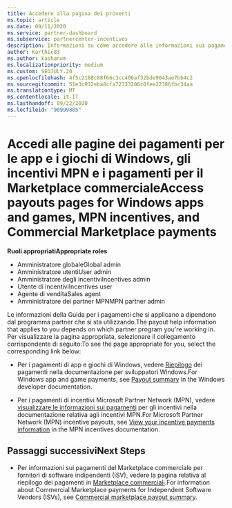 ```yaml
---
title: Accedere alla pagina dei proventi
ms.topic: article
ms.date: 09/11/2020
ms.service: partner-dashboard
ms.subservice: partnercenter-incentives
description: Informazioni su come accedere alle informazioni sui pagamenti per le app e i giochi di Windows, gli incentivi MPN e i pagamenti di Marketplace commerciali per fornitori di software indipendenti.
author: Karthic83
ms.author: kashanum
ms.localizationpriority: medium
ms.custom: SEOJULY.20
ms.openlocfilehash: 4f5c2188c88f66c3cc406af32bde9043ae7bb4c2
ms.sourcegitcommit: 51e3c912eba8cfa72733206c0fee22386fbc34aa
ms.translationtype: MT
ms.contentlocale: it-IT
ms.lasthandoff: 09/22/2020
ms.locfileid: "90999885"
---
```

# <a name="access-payouts-pages-for-windows-apps-and-games-mpn-incentives-and-commercial-marketplace-payments"></a><span data-ttu-id="33dfc-103">Accedi alle pagine dei pagamenti per le app e i giochi di Windows, gli incentivi MPN e i pagamenti per il Marketplace commerciale</span><span class="sxs-lookup"><span data-stu-id="33dfc-103">Access payouts pages for Windows apps and games, MPN incentives, and Commercial Marketplace payments</span></span>

<span data-ttu-id="33dfc-104">**Ruoli appropriati**</span><span class="sxs-lookup"><span data-stu-id="33dfc-104">**Appropriate roles**</span></span>

- <span data-ttu-id="33dfc-105">Amministratore globale</span><span class="sxs-lookup"><span data-stu-id="33dfc-105">Global admin</span></span>
- <span data-ttu-id="33dfc-106">Amministratore utenti</span><span class="sxs-lookup"><span data-stu-id="33dfc-106">User admin</span></span>
- <span data-ttu-id="33dfc-107">Amministratore degli incentivi</span><span class="sxs-lookup"><span data-stu-id="33dfc-107">Incentives admin</span></span>
- <span data-ttu-id="33dfc-108">Utente di incentivi</span><span class="sxs-lookup"><span data-stu-id="33dfc-108">Incentives user</span></span>
- <span data-ttu-id="33dfc-109">Agente di vendita</span><span class="sxs-lookup"><span data-stu-id="33dfc-109">Sales agent</span></span>
- <span data-ttu-id="33dfc-110">Amministratore dei partner MPN</span><span class="sxs-lookup"><span data-stu-id="33dfc-110">MPN partner admin</span></span>

<span data-ttu-id="33dfc-111">Le informazioni della Guida per i pagamenti che si applicano a dipendono dal programma partner che si sta utilizzando.</span><span class="sxs-lookup"><span data-stu-id="33dfc-111">The payout help information that applies to you depends on which partner program you're working in.</span></span> <span data-ttu-id="33dfc-112">Per visualizzare la pagina appropriata, selezionare il collegamento corrispondente di seguito:</span><span class="sxs-lookup"><span data-stu-id="33dfc-112">To see the page appropriate for you, select the corresponding link below:</span></span>

- <span data-ttu-id="33dfc-113">Per i pagamenti di app e giochi di Windows, vedere [Riepilogo](/windows/uwp/publish/payout-summary) dei pagamenti nella documentazione per sviluppatori Windows.</span><span class="sxs-lookup"><span data-stu-id="33dfc-113">For Windows app and game payments, see [Payout summary](/windows/uwp/publish/payout-summary) in the Windows developer documentation.</span></span>

- <span data-ttu-id="33dfc-114">Per i pagamenti di incentivi Microsoft Partner Network (MPN), vedere [visualizzare le informazioni sui pagamenti](understand-incentive-payouts.md) per gli incentivi nella documentazione relativa agli incentivi MPN.</span><span class="sxs-lookup"><span data-stu-id="33dfc-114">For Microsoft Partner Network (MPN) incentive payouts, see [View your incentive payments information](understand-incentive-payouts.md) in the MPN incentives documentation.</span></span>

## <a name="next-steps"></a><span data-ttu-id="33dfc-115">Passaggi successivi</span><span class="sxs-lookup"><span data-stu-id="33dfc-115">Next Steps</span></span>

- <span data-ttu-id="33dfc-116">Per informazioni sui pagamenti del Marketplace commerciale per fornitori di software indipendenti (ISV), vedere la pagina relativa al riepilogo dei pagamenti in [Marketplace commerciali](/azure/marketplace/partner-center-portal/payout-summary).</span><span class="sxs-lookup"><span data-stu-id="33dfc-116">For information about Commercial Marketplace payments for Independent Software Vendors (ISVs), see [Commercial marketplace payout summary](/azure/marketplace/partner-center-portal/payout-summary).</span></span>